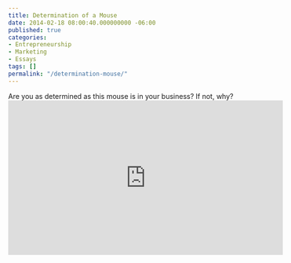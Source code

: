 ```yaml
---
title: Determination of a Mouse
date: 2014-02-18 08:00:40.000000000 -06:00
published: true
categories:
- Entrepreneurship
- Marketing
- Essays
tags: []
permalink: "/determination-mouse/"
---
```

<p>Are you as determined as this mouse is in your business? If not, why?

<iframe width="560" height="315" src="https://www.youtube.com/embed/QM6MNw7i6Ng" frameborder="0" allow="autoplay; encrypted-media" allowfullscreen></iframe></p>

